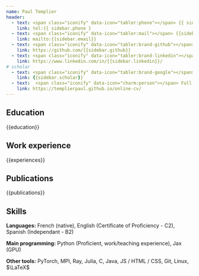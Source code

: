 ```yaml
---
name: Paul Templier
header:
  - text: <span class="iconify" data-icon="tabler:phone"></span> {{ sidebar.phone }}
    link: tel:{{ sidebar.phone }
  - text: <span class="iconify" data-icon="tabler:mail"></span> {{sidebar.email}}
    link: mailto:{{sidebar.email}}
  - text: <span class="iconify" data-icon="tabler:brand-github"></span> {{sidebar.github}}
    link: https://github.com/{{sidebar.github}}
  - text: <span class="iconify" data-icon="tabler:brand-linkedin"></span> {{sidebar.linkedin}}
    link: https://www.linkedin.com/in/{{sidebar.linkedin}}/
# scholar
  - text: <span class="iconify" data-icon="tabler:brand-google"></span> Scholar
    link: {{sidebar.scholar}} 
  - text:  <span class="iconify" data-icon="charm:person"></span> Full CV
    link: https://templierpaul.github.io/online-cv/
---
```


## Education
{{education}}

## Work experience
{{experiences}}

## Publications
{{publications}}

## Skills
**Languages:** French (native), English (Certificate of Proficiency - C2), Spanish (Independant - B2)

**Main programming:** 
<span class="iconify" data-icon="vscode-icons:file-type-python"></span> Python (Proficient, work/teaching experience), Jax (GPU)

**Other tools:** PyTorch, MPI, Ray, Julia, C, Java, JS / HTML / CSS, Git, Linux, $\LaTeX$



